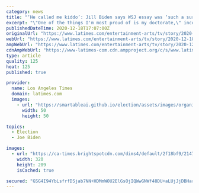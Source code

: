 ```yaml
---
category: news
title: "‘He called me kiddo’: Jill Biden says WSJ essay was ‘such a surprise’"
excerpt: "\"One of the things I'm most proud of is my doctorate,\" incoming First Lady Jill Biden told Stephen Colbert while responding to the WSJ's controversial op-ed."
publishedDateTime: 2020-12-18T17:07:00Z
originalUrl: "https://www.latimes.com/entertainment-arts/tv/story/2020-12-18/jill-biden-wsj-op-ed-doctor-joe-biden"
webUrl: "https://www.latimes.com/entertainment-arts/tv/story/2020-12-18/jill-biden-wsj-op-ed-doctor-joe-biden"
ampWebUrl: "https://www.latimes.com/entertainment-arts/tv/story/2020-12-18/jill-biden-wsj-op-ed-doctor-joe-biden?_amp=true"
cdnAmpWebUrl: "https://www-latimes-com.cdn.ampproject.org/c/s/www.latimes.com/entertainment-arts/tv/story/2020-12-18/jill-biden-wsj-op-ed-doctor-joe-biden?_amp=true"
type: article
quality: 125
heat: 125
published: true

provider:
  name: Los Angeles Times
  domain: latimes.com
  images:
    - url: "https://smartableai.github.io/election/assets/images/organizations/latimes.com-50x50.jpg"
      width: 50
      height: 50

topics:
  - Election
  - Joe Biden

images:
  - url: "https://ca-times.brightspotcdn.com/dims4/default/2f18bf9/2147483647/strip/true/crop/1654x1080+133+0/resize/320x209!/quality/90/?url=https%3A%2F%2Fcalifornia-times-brightspot.s3.amazonaws.com%2Fe7%2F07%2F8d98f6f24cbc8fba98db590cda4a%2Fthumbnail%2Fpol-dnc-night-2-jill-biden-20200818-jl.0000005.jpg"
    width: 320
    height: 209
    isCached: true

secured: "GSG4I94YbLsfrfDSjab7NN+HDMmWOU2ElGsOjIQWwGNWf48DU+aLUjJjDBHaruYO8GFSORciL1/W9wxQ/z4vM9JdATkjnGwzu3I6j9+oegug4A8R8D6RrBdMbzclTjOdogdptweH2Gz9AwKI14cojrxYu71ZGPojJjy9lnFuoaXRr5HHlvp6RhZGUt/AWMvMxgQkLPONlFCCWTUiXJsLywkEBfC81CNW9icpI7x4LJZI3t9lHobx9z6Gm/mohxN+1NEae3BfJfaRpX5BZTZHH7UYRcvr63bjlX0W6w9OJcgbC0pngho/8qDzqK2mwYsJa3r0U5orm/7Sq69oQgeUfjm3iJK7RA0wm5pN8zgkl+4=;SKb240c5M/3yYM3/7VqKhw=="
---
```


